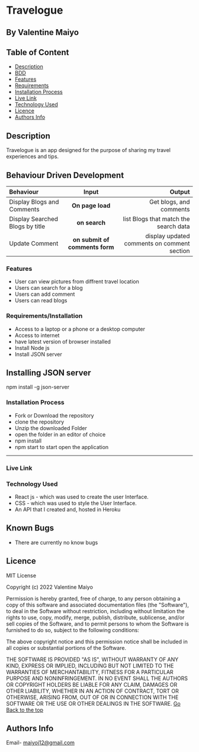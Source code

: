 # Travelogue
 ## By Valentine Maiyo
 ## Table of Content
 - [Description](#description)
 - [BDD](#Behaviour-Driven-Development)
 - [Features](#features)
 - [Requirements](#requirements)
 - [Installation Process](#installation-Process)
 - [Live Link](#Live-Link)
 - [Technology  Used](#technology-Used)
 - [Licence](#licence)
 - [Authors Info](#Authors-Info)
 ## Description
Travelogue is an app designed for the purpose of sharing my travel experiences and tips.

## Behaviour Driven Development 
| Behaviour | Input | Output |
| :---------------- | :---------------: | ------------------: |
| Display Blogs and Comments| **On page load** | Get blogs, and comments |
| Display  Searched Blogs by title| **on  search** | list Blogs that match the search data |
| Update Comment| **on submit of comments form** | display updated comments on comment section|


 ###  Features

 * User can view pictures from diffrent travel location
 * Users can search for a blog 
 * Users can add comment
 * Users can read blogs 
 

 ###  Requirements/Installation
 * Access to  a laptop or a phone or a desktop computer
 * Access to internet
 * have latest version of browser installed
 * Install Node js
 * Install JSON server
 ## Installing JSON server 
 npm install -g json-server
 ### Installation Process
* Fork or Download the repository
* clone the repository
* Unzip the downloaded Folder
* open the folder in an editor of choice 
* npm install
* npm start to start open the application


 ****

### Live Link


### Technology  Used
* React js - which was used to create the user Interface.
* CSS - which was used to style the User Interface.
* An API that I created and, hosted in Heroku


## Known Bugs
* There are currently no know bugs
## Licence
MIT License

Copyright (c) 2022 Valentine Maiyo

Permission is hereby granted, free of charge, to any person obtaining a copy
of this software and associated documentation files (the "Software"), to deal
in the Software without restriction, including without limitation the rights
to use, copy, modify, merge, publish, distribute, sublicense, and/or sell
copies of the Software, and to permit persons to whom the Software is
furnished to do so, subject to the following conditions:

The above copyright notice and this permission notice shall be included in all
copies or substantial portions of the Software.

THE SOFTWARE IS PROVIDED "AS IS", WITHOUT WARRANTY OF ANY KIND, EXPRESS OR
IMPLIED, INCLUDING BUT NOT LIMITED TO THE WARRANTIES OF MERCHANTABILITY,
FITNESS FOR A PARTICULAR PURPOSE AND NONINFRINGEMENT. IN NO EVENT SHALL THE
AUTHORS OR COPYRIGHT HOLDERS BE LIABLE FOR ANY CLAIM, DAMAGES OR OTHER
LIABILITY, WHETHER IN AN ACTION OF CONTRACT, TORT OR OTHERWISE, ARISING FROM,
OUT OF OR IN CONNECTION WITH THE SOFTWARE OR THE USE OR OTHER DEALINGS IN THE
SOFTWARE.
[Go Back to the top](#)
## Authors Info
Email- maiyoj12@gmail.com



